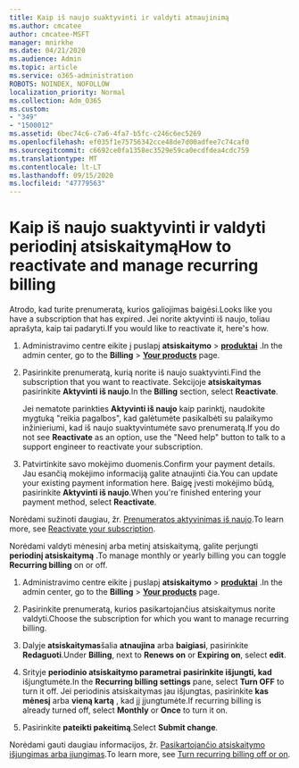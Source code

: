 ```yaml
---
title: Kaip iš naujo suaktyvinti ir valdyti atnaujinimą
ms.author: cmcatee
author: cmcatee-MSFT
manager: mnirkhe
ms.date: 04/21/2020
ms.audience: Admin
ms.topic: article
ms.service: o365-administration
ROBOTS: NOINDEX, NOFOLLOW
localization_priority: Normal
ms.collection: Adm_O365
ms.custom:
- "349"
- "1500012"
ms.assetid: 6bec74c6-c7a6-4fa7-b5fc-c246c6ec5269
ms.openlocfilehash: ef035f1e75756342cce48de7d00adfee7c74caf0
ms.sourcegitcommit: c6692ce0fa1358ec3529e59ca0ecdfdea4cdc759
ms.translationtype: MT
ms.contentlocale: lt-LT
ms.lasthandoff: 09/15/2020
ms.locfileid: "47779563"
---
```

# <a name="how-to-reactivate-and-manage-recurring-billing"></a><span data-ttu-id="da2fc-102">Kaip iš naujo suaktyvinti ir valdyti periodinį atsiskaitymą</span><span class="sxs-lookup"><span data-stu-id="da2fc-102">How to reactivate and manage recurring billing</span></span>

<span data-ttu-id="da2fc-103">Atrodo, kad turite prenumeratą, kurios galiojimas baigėsi.</span><span class="sxs-lookup"><span data-stu-id="da2fc-103">Looks like you have a subscription that has expired.</span></span> <span data-ttu-id="da2fc-104">Jei norite aktyvinti iš naujo, toliau aprašyta, kaip tai padaryti.</span><span class="sxs-lookup"><span data-stu-id="da2fc-104">If you would like to reactivate it, here's how.</span></span>
  
1. <span data-ttu-id="da2fc-105">Administravimo centre eikite į puslapį **atsiskaitymo** \> **[produktai](https://go.microsoft.com/fwlink/p/?linkid=842054)** .</span><span class="sxs-lookup"><span data-stu-id="da2fc-105">In the admin center, go to the **Billing** \> **[Your products](https://go.microsoft.com/fwlink/p/?linkid=842054)** page.</span></span>

2. <span data-ttu-id="da2fc-106">Pasirinkite prenumeratą, kurią norite iš naujo suaktyvinti.</span><span class="sxs-lookup"><span data-stu-id="da2fc-106">Find the subscription that you want to reactivate.</span></span> <span data-ttu-id="da2fc-107">Sekcijoje **atsiskaitymas** pasirinkite  **Aktyvinti iš naujo**.</span><span class="sxs-lookup"><span data-stu-id="da2fc-107">In the **Billing** section, select  **Reactivate**.</span></span>

    <span data-ttu-id="da2fc-108">Jei nematote parinkties **Aktyvinti iš naujo** kaip parinktį, naudokite mygtuką "reikia pagalbos", kad galėtumėte pasikalbėti su palaikymo inžinieriumi, kad iš naujo suaktyvintumėte savo prenumeratą.</span><span class="sxs-lookup"><span data-stu-id="da2fc-108">If you do not see **Reactivate** as an option, use the "Need help" button to talk to a support engineer to reactivate your subscription.</span></span>

3. <span data-ttu-id="da2fc-109">Patvirtinkite savo mokėjimo duomenis.</span><span class="sxs-lookup"><span data-stu-id="da2fc-109">Confirm your payment details.</span></span> <span data-ttu-id="da2fc-110">Jau esančią mokėjimo informaciją galite atnaujinti čia.</span><span class="sxs-lookup"><span data-stu-id="da2fc-110">You can update your existing payment information here.</span></span> <span data-ttu-id="da2fc-111">Baigę įvesti mokėjimo būdą, pasirinkite **Aktyvinti iš naujo**.</span><span class="sxs-lookup"><span data-stu-id="da2fc-111">When you're finished entering your payment method, select **Reactivate**.</span></span>

<span data-ttu-id="da2fc-112">Norėdami sužinoti daugiau, žr. [Prenumeratos aktyvinimas iš naujo](https://docs.microsoft.com/microsoft-365/commerce/subscriptions-and-billing/reactivate-your-subscription).</span><span class="sxs-lookup"><span data-stu-id="da2fc-112">To learn more, see [Reactivate your subscription](https://docs.microsoft.com/microsoft-365/commerce/subscriptions-and-billing/reactivate-your-subscription).</span></span> 

<span data-ttu-id="da2fc-113">Norėdami valdyti mėnesinį arba metinį atsiskaitymą, galite perjungti **periodinį atsiskaitymą** .</span><span class="sxs-lookup"><span data-stu-id="da2fc-113">To manage monthly or yearly billing you can toggle **Recurring billing** on or off.</span></span>
  
1. <span data-ttu-id="da2fc-114">Administravimo centre eikite į puslapį **atsiskaitymo** \> **[produktai](https://go.microsoft.com/fwlink/p/?linkid=842054)** .</span><span class="sxs-lookup"><span data-stu-id="da2fc-114">In the admin center, go to the **Billing** \> **[Your products](https://go.microsoft.com/fwlink/p/?linkid=842054)** page.</span></span>

2. <span data-ttu-id="da2fc-115">Pasirinkite prenumeratą, kurios pasikartojančius atsiskaitymus norite valdyti.</span><span class="sxs-lookup"><span data-stu-id="da2fc-115">Choose the subscription for which you want to manage recurring billing.</span></span>

3. <span data-ttu-id="da2fc-116">Dalyje **atsiskaitymas**šalia **atnaujina** arba **baigiasi**, pasirinkite **Redaguoti**.</span><span class="sxs-lookup"><span data-stu-id="da2fc-116">Under **Billing**, next to **Renews on** or **Expiring on**, select **edit**.</span></span>

4. <span data-ttu-id="da2fc-117">Srityje **periodinio atsiskaitymo parametrai** **pasirinkite išjungti, kad** išjungtumėte.</span><span class="sxs-lookup"><span data-stu-id="da2fc-117">In the **Recurring billing settings** pane, select **Turn OFF** to turn it off.</span></span> <span data-ttu-id="da2fc-118">Jei periodinis atsiskaitymas jau išjungtas, pasirinkite **kas mėnesį** arba **vieną kartą** , kad jį įjungtumėte.</span><span class="sxs-lookup"><span data-stu-id="da2fc-118">If recurring billing is already turned off, select **Monthly** or **Once** to turn it on.</span></span>

5. <span data-ttu-id="da2fc-119">Pasirinkite **pateikti pakeitimą**.</span><span class="sxs-lookup"><span data-stu-id="da2fc-119">Select **Submit change**.</span></span>

<span data-ttu-id="da2fc-120">Norėdami gauti daugiau informacijos, žr. [Pasikartojančio atsiskaitymo išjungimas arba įjungimas](https://docs.microsoft.com/microsoft-365/commerce/subscriptions/renew-your-subscription#turn-recurring-billing-off-or-on).</span><span class="sxs-lookup"><span data-stu-id="da2fc-120">To learn more, see [Turn recurring billing off or on](https://docs.microsoft.com/microsoft-365/commerce/subscriptions/renew-your-subscription#turn-recurring-billing-off-or-on).</span></span>